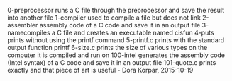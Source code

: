 0-preprocessor runs a C file through the preprocessor and save the result into another file
1-compiler used to compile a file but does not link
2-assembler assembly code of a C code and save it in an output file
3-namecompiles a C file and creates an executable named cisfun
4-puts prints without using the printf command
5-printf.c prints with the standard output function printf
6-size.c prints the size of various types on the computer it is compiled and run on
100-intel generates the assembly code (Intel syntax) of a C code and save it in an output file
101-quote.c  prints exactly and that piece of art is useful - Dora Korpar, 2015-10-19
